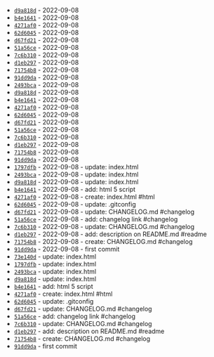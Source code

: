 *  [`d9a818d`](https://github.com/dotdwebo/learn-tailwindcss/commit/d9a818d) - 2022-09-08
*  [`b4e1641`](https://github.com/dotdwebo/learn-tailwindcss/commit/b4e1641) - 2022-09-08
*  [`4271af0`](https://github.com/dotdwebo/learn-tailwindcss/commit/4271af0) - 2022-09-08
*  [`62d6045`](https://github.com/dotdwebo/learn-tailwindcss/commit/62d6045) - 2022-09-08
*  [`d67fd21`](https://github.com/dotdwebo/learn-tailwindcss/commit/d67fd21) - 2022-09-08
*  [`51a56ce`](https://github.com/dotdwebo/learn-tailwindcss/commit/51a56ce) - 2022-09-08
*  [`7c6b310`](https://github.com/dotdwebo/learn-tailwindcss/commit/7c6b310) - 2022-09-08
*  [`d1eb297`](https://github.com/dotdwebo/learn-tailwindcss/commit/d1eb297) - 2022-09-08
*  [`71754b8`](https://github.com/dotdwebo/learn-tailwindcss/commit/71754b8) - 2022-09-08
*  [`91dd9da`](https://github.com/dotdwebo/learn-tailwindcss/commit/91dd9da) - 2022-09-08
*  [`2493bca`](https://github.com/dotdwebo/learn-tailwindcss/commit/2493bca) - 2022-09-08
*  [`d9a818d`](https://github.com/dotdwebo/learn-tailwindcss/commit/d9a818d) - 2022-09-08
*  [`b4e1641`](https://github.com/dotdwebo/learn-tailwindcss/commit/b4e1641) - 2022-09-08
*  [`4271af0`](https://github.com/dotdwebo/learn-tailwindcss/commit/4271af0) - 2022-09-08
*  [`62d6045`](https://github.com/dotdwebo/learn-tailwindcss/commit/62d6045) - 2022-09-08
*  [`d67fd21`](https://github.com/dotdwebo/learn-tailwindcss/commit/d67fd21) - 2022-09-08
*  [`51a56ce`](https://github.com/dotdwebo/learn-tailwindcss/commit/51a56ce) - 2022-09-08
*  [`7c6b310`](https://github.com/dotdwebo/learn-tailwindcss/commit/7c6b310) - 2022-09-08
*  [`d1eb297`](https://github.com/dotdwebo/learn-tailwindcss/commit/d1eb297) - 2022-09-08
*  [`71754b8`](https://github.com/dotdwebo/learn-tailwindcss/commit/71754b8) - 2022-09-08
*  [`91dd9da`](https://github.com/dotdwebo/learn-tailwindcss/commit/91dd9da) - 2022-09-08
*  [`1797dfb`](https://github.com/dotdwebo/learn-tailwindcss/commit/1797dfb) - 2022-09-08 - update: index.html
*  [`2493bca`](https://github.com/dotdwebo/learn-tailwindcss/commit/2493bca) - 2022-09-08 - update: index.html
*  [`d9a818d`](https://github.com/dotdwebo/learn-tailwindcss/commit/d9a818d) - 2022-09-08 - update: index.html
*  [`b4e1641`](https://github.com/dotdwebo/learn-tailwindcss/commit/b4e1641) - 2022-09-08 - add: html 5 script
*  [`4271af0`](https://github.com/dotdwebo/learn-tailwindcss/commit/4271af0) - 2022-09-08 - create: index.html #html
*  [`62d6045`](https://github.com/dotdwebo/learn-tailwindcss/commit/62d6045) - 2022-09-08 - update: .gitconfig
*  [`d67fd21`](https://github.com/dotdwebo/learn-tailwindcss/commit/d67fd21) - 2022-09-08 - update: CHANGELOG.md #changelog
*  [`51a56ce`](https://github.com/dotdwebo/learn-tailwindcss/commit/51a56ce) - 2022-09-08 - add: changelog link #changelog
*  [`7c6b310`](https://github.com/dotdwebo/learn-tailwindcss/commit/7c6b310) - 2022-09-08 - update: CHANGELOG.md #changelog
*  [`d1eb297`](https://github.com/dotdwebo/learn-tailwindcss/commit/d1eb297) - 2022-09-08 - add: description on README.md #readme
*  [`71754b8`](https://github.com/dotdwebo/learn-tailwindcss/commit/71754b8) - 2022-09-08 - create: CHANGELOG.md #changelog
*  [`91dd9da`](https://github.com/dotdwebo/learn-tailwindcss/commit/91dd9da) - 2022-09-08 - first commit
*  [`73e140d`](https://github.com/dotdwebo/learn-tailwindcss/commit/73e140d) - update: index.html
*  [`1797dfb`](https://github.com/dotdwebo/learn-tailwindcss/commit/1797dfb) - update: index.html
*  [`2493bca`](https://github.com/dotdwebo/learn-tailwindcss/commit/2493bca) - update: index.html
*  [`d9a818d`](https://github.com/dotdwebo/learn-tailwindcss/commit/d9a818d) - update: index.html
*  [`b4e1641`](https://github.com/dotdwebo/learn-tailwindcss/commit/b4e1641) - add: html 5 script
*  [`4271af0`](https://github.com/dotdwebo/learn-tailwindcss/commit/4271af0) - create: index.html #html
*  [`62d6045`](https://github.com/dotdwebo/learn-tailwindcss/commit/62d6045) - update: .gitconfig
*  [`d67fd21`](https://github.com/dotdwebo/learn-tailwindcss/commit/d67fd21) - update: CHANGELOG.md #changelog
*  [`51a56ce`](https://github.com/dotdwebo/learn-tailwindcss/commit/51a56ce) - add: changelog link #changelog
*  [`7c6b310`](https://github.com/dotdwebo/learn-tailwindcss/commit/7c6b310) - update: CHANGELOG.md #changelog
*  [`d1eb297`](https://github.com/dotdwebo/learn-tailwindcss/commit/d1eb297) - add: description on README.md #readme
*  [`71754b8`](https://github.com/dotdwebo/learn-tailwindcss/commit/71754b8) - create: CHANGELOG.md #changelog
*  [`91dd9da`](https://github.com/dotdwebo/learn-tailwindcss/commit/91dd9da) - first commit
